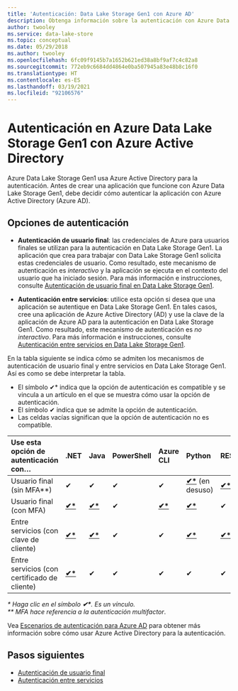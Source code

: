 ```yaml
---
title: 'Autenticación: Data Lake Storage Gen1 con Azure AD'
description: Obtenga información sobre la autenticación con Azure Data Lake Storage Gen1 mediante Azure Active Directory.
author: twooley
ms.service: data-lake-store
ms.topic: conceptual
ms.date: 05/29/2018
ms.author: twooley
ms.openlocfilehash: 6fc09f9145b7a1652b621ed38a8bf9af7c4c82a8
ms.sourcegitcommit: 772eb9c6684dd4864e0ba507945a83e48b8c16f0
ms.translationtype: HT
ms.contentlocale: es-ES
ms.lasthandoff: 03/19/2021
ms.locfileid: "92106576"
---
```

# <a name="authentication-with-azure-data-lake-storage-gen1-using-azure-active-directory"></a>Autenticación en Azure Data Lake Storage Gen1 con Azure Active Directory

Azure Data Lake Storage Gen1 usa Azure Active Directory para la autenticación. Antes de crear una aplicación que funcione con Azure Data Lake Storage Gen1, debe decidir cómo autenticar la aplicación con Azure Active Directory (Azure AD).

## <a name="authentication-options"></a>Opciones de autenticación

* **Autenticación de usuario final**: las credenciales de Azure para usuarios finales se utilizan para la autenticación en Data Lake Storage Gen1. La aplicación que crea para trabajar con Data Lake Storage Gen1 solicita estas credenciales de usuario. Como resultado, este mecanismo de autenticación es *interactivo* y la aplicación se ejecuta en el contexto del usuario que ha iniciado sesión. Para más información e instrucciones, consulte [Autenticación de usuario final en Data Lake Storage Gen1](data-lake-store-end-user-authenticate-using-active-directory.md).

* **Autenticación entre servicios**: utilice esta opción si desea que una aplicación se autentique en Data Lake Storage Gen1. En tales casos, cree una aplicación de Azure Active Directory (AD) y use la clave de la aplicación de Azure AD para la autenticación en Data Lake Storage Gen1. Como resultado, este mecanismo de autenticación es *no interactivo*. Para más información e instrucciones, consulte [Autenticación entre servicios en Data Lake Storage Gen1](data-lake-store-service-to-service-authenticate-using-active-directory.md).

En la tabla siguiente se indica cómo se admiten los mecanismos de autenticación de usuario final y entre servicios en Data Lake Storage Gen1. Así es como se debe interpretar la tabla.

* El símbolo ✔* indica que la opción de autenticación es compatible y se vincula a un artículo en el que se muestra cómo usar la opción de autenticación. 
* El símbolo ✔ indica que se admite la opción de autenticación. 
* Las celdas vacías significan que la opción de autenticación no es compatible.


|Use esta opción de autenticación con…                   |.NET         |Java     |PowerShell |Azure CLI | Python   |REST     |
|:---------------------------------------------|:------------|:--------|:----------|:-------------|:---------|:--------|
|Usuario final (sin MFA\*\*)                        |   ✔ |    ✔    |    ✔      |       ✔      |    **[✔*](data-lake-store-end-user-authenticate-python.md#end-user-authentication-without-multi-factor-authentication)** (en desuso)     |    **[✔*](data-lake-store-end-user-authenticate-rest-api.md)**    |
|Usuario final (con MFA)                           |    **[✔*](data-lake-store-end-user-authenticate-net-sdk.md)**        |    **[✔*](data-lake-store-end-user-authenticate-java-sdk.md)**     |    ✔      |       **[✔*](data-lake-store-get-started-cli-2.0.md)**      |    **[✔*](data-lake-store-end-user-authenticate-python.md#end-user-authentication-with-multi-factor-authentication)**     |    ✔    |
|Entre servicios (con clave de cliente)         |    **[✔*](data-lake-store-service-to-service-authenticate-net-sdk.md#service-to-service-authentication-with-client-secret)** |    **[✔*](data-lake-store-service-to-service-authenticate-java.md)**    |    ✔      |       ✔      |    **[✔*](data-lake-store-service-to-service-authenticate-python.md#service-to-service-authentication-with-client-secret-for-account-management)**     |    **[✔*](data-lake-store-service-to-service-authenticate-rest-api.md)**    |
|Entre servicios (con certificado de cliente) |    **[✔*](data-lake-store-service-to-service-authenticate-net-sdk.md#service-to-service-authentication-with-certificate)**        |    ✔    |    ✔      |       ✔      |    ✔     |    ✔    |

<i>* Haga clic en el símbolo <b>✔\*</b>. Es un vínculo.</i><br>
<i>** MFA hace referencia a la autenticación multifactor</i>.

Vea [Escenarios de autenticación para Azure AD](../active-directory/develop/authentication-vs-authorization.md) para obtener más información sobre cómo usar Azure Active Directory para la autenticación.

## <a name="next-steps"></a>Pasos siguientes

* [Autenticación de usuario final](data-lake-store-end-user-authenticate-using-active-directory.md)
* [Autenticación entre servicios](data-lake-store-service-to-service-authenticate-using-active-directory.md)